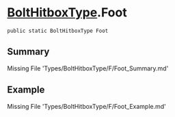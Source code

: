 # [BoltHitboxType](Types/BoltHitboxType.md).Foot
`public static BoltHitboxType Foot`
## Summary
Missing File 'Types/BoltHitboxType/F/Foot_Summary.md'
## Example
Missing File 'Types/BoltHitboxType/F/Foot_Example.md'
